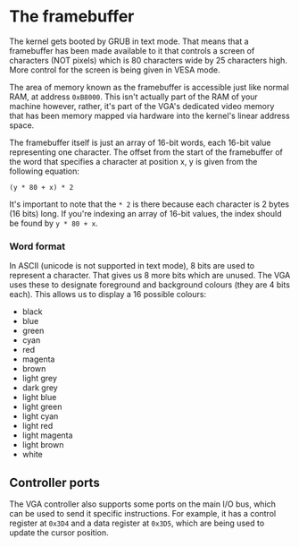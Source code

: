 # The framebuffer

The kernel gets booted by GRUB in text mode. That means that a framebuffer has been made 
available to it that controls a screen of characters (NOT pixels) which is 80 characters
wide by 25 characters high. More control for the screen is being given in VESA mode.

The area of memory known as the framebuffer is accessible just like normal RAM, at address
`0xB8000`. This isn't actually part of the RAM of your machine however, rather, it's part
of the VGA's dedicated video memory that has been memory mapped via hardware into the kernel's
linear address space.

The framebuffer itself is just an array of 16-bit words, each 16-bit value representing one 
character. The offset from the start of the framebuffer of the word that specifies a character
at position x, y is given from the following equation:

```
(y * 80 + x) * 2
```

It's important to note that the `* 2` is there because each character is 2 bytes (16 bits) long.
If you're indexing an array of 16-bit values, the index should be found by `y * 80 + x`.

### Word format

In ASCII (unicode is not supported in text mode), 8 bits are used to represent a character. That
gives us 8 more bits which are unused. The VGA uses these to designate foreground and background
colours (they are 4 bits each). This allows us to display a 16 possible colours:

 * black
 * blue
 * green
 * cyan
 * red
 * magenta
 * brown
 * light grey
 * dark grey
 * light blue
 * light green
 * light cyan
 * light red
 * light magenta
 * light brown
 * white

## Controller ports

The VGA controller also supports some ports on the main I/O bus, which can be used to send it specific
instructions. For example, it has a control register at `0x3D4` and a data register at `0x3D5`, which are
being used to update the cursor position.